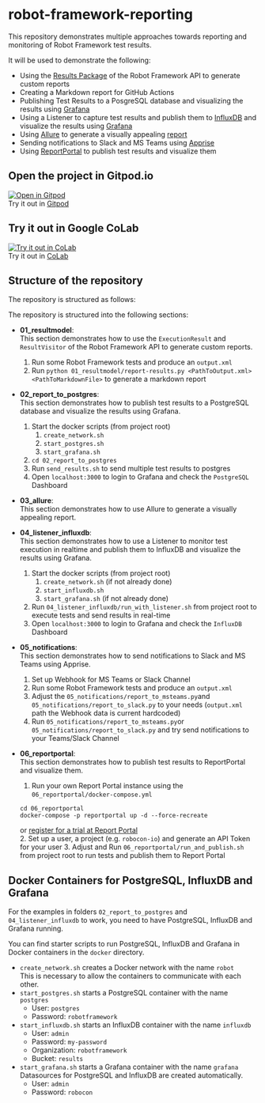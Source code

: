 # robot-framework-reporting

This repository demonstrates multiple approaches towards reporting and monitoring of Robot Framework test results.

It will be used to demonstrate the following:
- Using the [Results Package](https://robot-framework.readthedocs.io/en/master/autodoc/robot.result.html) of the Robot Framework API to generate custom reports
- Creating a Markdown report for GitHub Actions
- Publishing Test Results to a PosgreSQL database and visualizing the results using [Grafana](https://grafana.com/)
- Using a Listener to capture test results and publish them to [InfluxDB](https://www.influxdata.com/) and visualize the results using [Grafana](https://grafana.com/)
- Using [Allure](https://allurereport.org/) to generate a visually appealing [report](https://manykarim.github.io/robot-framework-reporting/9/allure-report/index.html)
- Sending notifications to Slack and MS Teams using [Apprise](https://github.com/caronc/apprise)
- Using [ReportPortal](https://reportportal.io/) to publish test results and visualize them

## Open the project in Gitpod.io
[![Open in Gitpod](https://gitpod.io/button/open-in-gitpod.svg)](https://gitpod.io/#https://github.com/manykarim/robotframework-reporting)  
Try it out in  [Gitpod](https://gitpod.io/#https://github.com/manykarim/robotframework-reporting)

## Try it out in Google CoLab
[![Try it out in CoLab](https://colab.research.google.com/assets/colab-badge.svg)](https://colab.research.google.com/github/manykarim/robot-framework-reporting/blob/main/robot_framework_reporting.ipynb)  
Try it out in [CoLab](https://colab.research.google.com/github/manykarim/robot-framework-reporting/blob/main/robot_framework_reporting.ipynb)

## Structure of the repository

The repository is structured as follows:

The repository is structured into the following sections:

- **01_resultmodel**:   
    This section demonstrates how to use the `ExecutionResult` and `ResultVisitor` of the Robot Framework API to generate custom reports.  
    1. Run some Robot Framework tests and produce an `output.xml`
    2. Run `python 01_resultmodel/report-results.py <PathToOutput.xml> <PathToMarkdownFile>` to generate a markdown report

- **02_report_to_postgres**:  
    This section demonstrates how to publish test results to a PostgreSQL database and visualize the results using Grafana.
    1. Start the docker scripts (from project root)  
        1. `create_network.sh`
        2. `start_postgres.sh`
        3. `start_grafana.sh`
    2. `cd 02_report_to_postgres`
    3. Run `send_results.sh` to send multiple test results to postgres
    3. Open `localhost:3000` to login to Grafana and check the `PostgreSQL` Dashboard

- **03_allure**:  
    This section demonstrates how to use Allure to generate a visually appealing report.

- **04_listener_influxdb**:  
    This section demonstrates how to use a Listener to monitor test execution in realtime and publish them to InfluxDB and visualize the results using Grafana.
    1. Start the docker scripts (from project root)  
        1. `create_network.sh` (if not already done)
        2. `start_influxdb.sh`
        3. `start_grafana.sh` (if not already done)
    2. Run `04_listener_influxdb/run_with_listener.sh` from project root to execute tests and send results in real-time
    3. Open `localhost:3000` to login to Grafana and check the `InfluxDB` Dashboard

- **05_notifications**:  
    This section demonstrates how to send notifications to Slack and MS Teams using Apprise.
    1. Set up Webhook for MS Teams or Slack Channel 
    2. Run some Robot Framework tests and produce an `output.xml`
    3. Adjust the `05_notifications/report_to_msteams.py`and `05_notifications/report_to_slack.py` to your needs (`output.xml` path the Webhook data is current hardcoded)
    3. Run `05_notifications/report_to_msteams.py`or `05_notifications/report_to_slack.py` and try send notifications to your Teams/Slack Channel

- **06_reportportal**:  
    This section demonstrates how to publish test results to ReportPortal and visualize them.
    1. Run your own Report Portal instance using the `06_reportportal/docker-compose.yml`  
    ```shell
    cd 06_reportportal
    docker-compose -p reportportal up -d --force-recreate
    ```
    or [register for a trial at Report Portal](https://reportportal.io/pricing/saas)   
    2. Set up a user, a project (e.g. `robocon-io`) and generate an API Token for your user
    3. Adjust and Run `06_reportportal/run_and_publish.sh` from project root to run tests and publish them to Report Portal 

## Docker Containers for PostgreSQL, InfluxDB and Grafana

For the examples in folders `02_report_to_postgres` and `04_listener_influxdb` to work, you need to have PostgreSQL, InfluxDB and Grafana running.

You can find starter scripts to run PostgreSQL, InfluxDB and Grafana in Docker containers in the `docker` directory.

- `create_network.sh` creates a Docker network with the name `robot`  
This is necessary to allow the containers to communicate with each other.
- `start_postgres.sh` starts a PostgreSQL container with the name `postgres`
    - User: `postgres`
    - Password: `robotframework`
- `start_influxdb.sh` starts an InfluxDB container with the name `influxdb`
    - User: `admin`
    - Password: `my-password`
    - Organization: `robotframework`
    - Bucket: `results`
- `start_grafana.sh` starts a Grafana container with the name `grafana`  
Datasources for PostgreSQL and InfluxDB are created automatically.
    - User: `admin`
    - Password: `robocon`  
